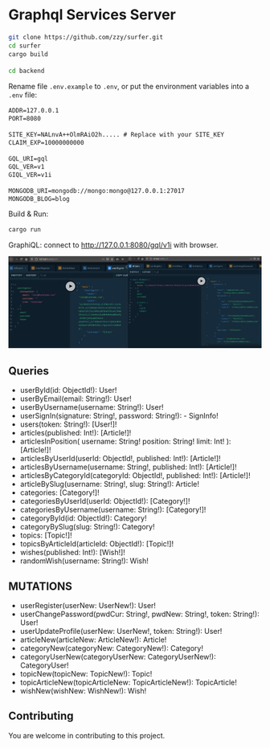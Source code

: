 # Graphql Services Server

``` Bash
git clone https://github.com/zzy/surfer.git
cd surfer
cargo build

cd backend
```

Rename file `.env.example` to `.env`, or put the environment variables into a `.env` file:

```
ADDR=127.0.0.1
PORT=8080

SITE_KEY=NALnvA++OlmRAiO2h..... # Replace with your SITE_KEY
CLAIM_EXP=10000000000

GQL_URI=gql
GQL_VER=v1
GIQL_VER=v1i

MONGODB_URI=mongodb://mongo:mongo@127.0.0.1:27017
MONGODB_BLOG=blog
```

Build & Run:

``` Bash
cargo run
```

GraphiQL: connect to http://127.0.0.1:8080/gql/v1i with browser.

![Graphql Image](../screenshot/graphql.jpg)

## Queries

- userById(id: ObjectId!): User!
- userByEmail(email: String!): User!
- userByUsername(username: String!): User!
- userSignIn(signature: String!, password: String!): - SignInfo!
- users(token: String!): [User!]!
- articles(published: Int!): [Article!]!
- articlesInPosition(
  username: String!
  position: String!
  limit: Int!
): [Article!]!
- articlesByUserId(userId: ObjectId!, published: Int!): [Article!]!
- articlesByUsername(username: String!, published: Int!): [Article!]!
- articlesByCategoryId(categoryId: ObjectId!, published: Int!): [Article!]!
- articleBySlug(username: String!, slug: String!): Article!
- categories: [Category!]!
- categoriesByUserId(userId: ObjectId!): [Category!]!
- categoriesByUsername(username: String!): [Category!]!
- categoryById(id: ObjectId!): Category!
- categoryBySlug(slug: String!): Category!
- topics: [Topic!]!
- topicsByArticleId(articleId: ObjectId!): [Topic!]!
- wishes(published: Int!): [Wish!]!
- randomWish(username: String!): Wish!

## MUTATIONS

- userRegister(userNew: UserNew!): User!
- userChangePassword(pwdCur: String!, pwdNew: String!, token: String!): User!
- userUpdateProfile(userNew: UserNew!, token: String!): User!
- articleNew(articleNew: ArticleNew!): Article!
- categoryNew(categoryNew: CategoryNew!): Category!
- categoryUserNew(categoryUserNew: CategoryUserNew!): CategoryUser!
- topicNew(topicNew: TopicNew!): Topic!
- topicArticleNew(topicArticleNew: TopicArticleNew!): TopicArticle!
- wishNew(wishNew: WishNew!): Wish!

## Contributing

You are welcome in contributing to this project.
